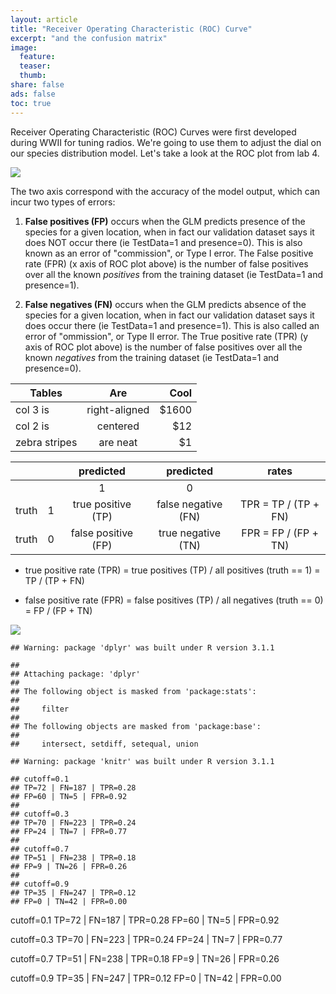 ```yaml
---
layout: article
title: "Receiver Operating Characteristic (ROC) Curve"
excerpt: "and the confusion matrix"
image:
  feature:
  teaser:
  thumb:
share: false
ads: false
toc: true
---
```


Receiver Operating Characteristic (ROC) Curves were first developed during WWII for tuning radios. We're going to use them to adjust the dial on our species distribution model. Let's take a look at the ROC plot from lab 4.

![](glm1_diagnostic_plot_cropped.png)

The two axis correspond with the accuracy of the model output, which can incur two types of errors:

1.  **False positives (FP)** occurs when the GLM predicts presence of the species for a given location, when in fact our validation dataset says it does NOT occur there (ie TestData=1 and presence=0). This is also known as an error of "commission", or Type I error. The False positive rate (FPR) (x axis of ROC plot above) is the number of false positives over all the known *positives* from the training dataset (ie TestData=1 and presence=1).

2.  **False negatives (FN)** occurs when the GLM predicts absence of the species for a given location, when in fact our validation dataset says it does occur there (ie TestData=1 and presence=1). This is also called an error of "ommission", or Type II error. The True positive rate (TPR) (y axis of ROC plot above) is the number of false positives over all the known *negatives* from the training dataset (ie TestData=1 and presence=0).

|Tables|Are|Cool|
|------|:-:|---:|
|col 3 is|right-aligned|\$1600|
|col 2 is|centered|\$12|
|zebra stripes|are neat|\$1|

|||predicted|predicted|rates|
|--:|--:|:-------:|:-------:|:---:|
|||1|0||
|truth|1|true positive (TP)|false negative (FN)|TPR = TP / (TP + FN)|
|truth|0|false positive (FP)|true negative (TN)|FPR = FP / (FP + TN)|

-   true positive rate (TPR) = true positives (TP) / all positives (truth == 1) = TP / (TP + FN)

-   false positive rate (FPR) = false positives (TP) / all negatives (truth == 0) = FP / (FP + TN)

![](.img/roc_mapped.png)

    ## Warning: package 'dplyr' was built under R version 3.1.1

    ## 
    ## Attaching package: 'dplyr'
    ## 
    ## The following object is masked from 'package:stats':
    ## 
    ##     filter
    ## 
    ## The following objects are masked from 'package:base':
    ## 
    ##     intersect, setdiff, setequal, union

    ## Warning: package 'knitr' was built under R version 3.1.1

    ## cutoff=0.1
    ## TP=72 | FN=187 | TPR=0.28
    ## FP=60 | TN=5 | FPR=0.92
    ## 
    ## cutoff=0.3
    ## TP=70 | FN=223 | TPR=0.24
    ## FP=24 | TN=7 | FPR=0.77
    ## 
    ## cutoff=0.7
    ## TP=51 | FN=238 | TPR=0.18
    ## FP=9 | TN=26 | FPR=0.26
    ## 
    ## cutoff=0.9
    ## TP=35 | FN=247 | TPR=0.12
    ## FP=0 | TN=42 | FPR=0.00

cutoff=0.1 TP=72 | FN=187 | TPR=0.28 FP=60 | TN=5 | FPR=0.92

cutoff=0.3 TP=70 | FN=223 | TPR=0.24 FP=24 | TN=7 | FPR=0.77

cutoff=0.7 TP=51 | FN=238 | TPR=0.18 FP=9 | TN=26 | FPR=0.26

cutoff=0.9 TP=35 | FN=247 | TPR=0.12 FP=0 | TN=42 | FPR=0.00
